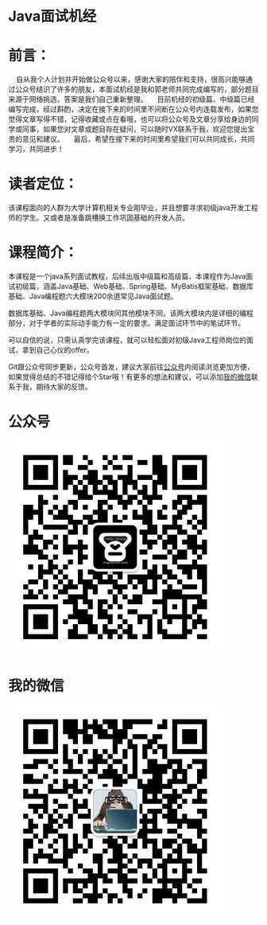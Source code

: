 # Java面试机经


# 前言：
    自从我个人计划并开始做公众号以来，感谢大家的陪伴和支持，很高兴能够通过公众号结识了许多的朋友，本面试机经是我和郭老师共同完成编写的，部分题目来源于网络挑选，答案是我们自己重新整理。
    
    目前机经的初级篇、中级篇已经编写完成，经过斟酌，决定在接下来的时间里不间断在公众号内连载发布，如果您觉得文章写得不错，记得收藏或点在看哦，也可以将公众号及文章分享给身边的同学或同事，如果您对文章或题目存在疑问，可以随时VX联系于我，欢迎您提出宝贵的意见和建议。
    
    最后，希望在接下来的时间里希望我们可以共同成长，共同学习，共同进步！
    
# 读者定位：

该课程面向的人群为大学计算机相关专业刚毕业，并且想要寻求初级java开发工程师的学生。又或者是准备跳槽换工作巩固基础的开发人员。

# 课程简介：

本课程是一个java系列面试教程，后续出版中级篇和高级篇，本课程作为Java面试初级篇，涵盖Java基础、Web基础、Spring基础、MyBatis框架基础、数据库基础、Java编程题六大模块200余道常见Java面试题。

数据库基础、Java编程题两大模块同其他模块不同，该两大模块内是详细的编程部分，对于学者的实际动手能力有一定的要求。满足面试环节中的笔试环节。

可以自信的说，只需认真学完该课程，就可以轻松面对初级Java工程师岗位的面试，拿到自己心仪的offer。

Git跟公众号同步更新，公众号首发，建议大家前往[公众号](#公众号)内阅读浏览更加方便，如果觉得总结的不错记得给个Star哦！有更多的想法和建议，可以添加[我的微信](#我的微信)联系于我，期待大家的反馈。

# 公众号

![微信公众号](https://github.com/1419459573/ImgStorage/blob/master/commonality/%E5%9B%BE%E7%89%871.png)


# 我的微信

![个人微信](https://github.com/1419459573/ImgStorage/blob/master/commonality/%E5%9B%BE%E7%89%872.png)
